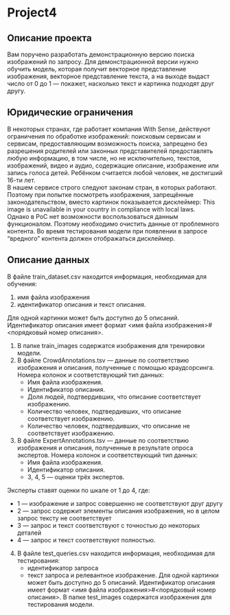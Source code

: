 # Project4
## Описание проекта
Вам поручено разработать демонстрационную версию поиска изображений по запросу.
Для демонстрационной версии нужно обучить модель, которая получит векторное представление изображения, векторное представление текста, а на выходе выдаст число от 0 до 1 — покажет, насколько текст и картинка подходят друг другу.

## Юридические ограничения
В некоторых странах, где работает компания With Sense, действуют ограничения по обработке изображений: поисковым сервисам и сервисам, предоставляющим возможность поиска, запрещено без разрешения родителей или законных представителей предоставлять любую информацию, в том числе, но не исключительно, текстов, изображений, видео и аудио, содержащие описание, изображение или запись голоса детей. Ребёнком считается любой человек, не достигший 16-ти лет. \
В нашем сервисе строго следуют законам стран, в которых работают. Поэтому при попытке посмотреть изображения, запрещённые законодательством, вместо картинок показывается дисклеймер: This image is unavailable in your country in compliance with local laws. \
Однако в PoC нет возможности воспользоваться данным функционалом. Поэтому необходимо очистить данные от проблемного контента. Во время тестирования модели при появлении в запросе “вредного” контента должен отображаться дисклеймер. 


## Описание данных
В файле train_dataset.csv находится информация, необходимая для обучения: 
1. имя файла изображения
2. идентификатор описания и текст описания. 

Для одной картинки может быть доступно до 5 описаний. Идентификатор описания имеет формат <имя файла изображения>#<порядковый номер описания>.

1. В папке train_images содержатся изображения для тренировки модели.
2. В файле CrowdAnnotations.tsv  — данные по соответствию изображения и описания, полученные с помощью краудсорсинга. Номера колонок и соответствующий тип данных:
    * Имя файла изображения.
    * Идентификатор описания.
    * Доля людей, подтвердивших, что описание соответствует изображению.
    * Количество человек, подтвердивших, что описание соответствует изображению.
    * Количество человек, подтвердивших, что описание не соответствует изображению.
3. В файле ExpertAnnotations.tsv  — данные по соответствию изображения и описания, полученные в результате опроса экспертов. Номера колонок и соответствующий тип данных:
    * Имя файла изображения.
    * Идентификатор описания.
    * 3, 4, 5 — оценки трёх экспертов. 

Эксперты ставят оценки по шкале от 1 до 4, где:
* 1 — изображение и запрос совершенно не соответствуют друг другу
* 2 — запрос содержит элементы описания изображения, но в целом запрос тексту не соответствует
* 3 — запрос и текст соответствуют с точностью до некоторых деталей
* 4 — запрос и текст соответствуют полностью.      
4. В файле test_queries.csv находится информация, необходимая для тестирования: 
    * идентификатор запроса
    * текст запроса и релевантное изображение. 
Для одной картинки может быть доступно до 5 описаний. Идентификатор описания имеет формат <имя файла изображения>#<порядковый номер описания>.
В папке test_images содержатся изображения для тестирования модели.

